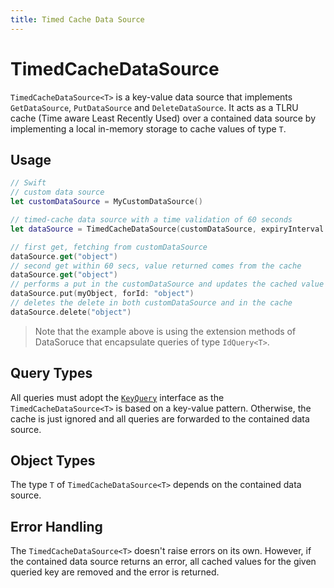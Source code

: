 ```yaml
---
title: Timed Cache Data Source
---
```


# TimedCacheDataSource

`TimedCacheDataSource<T>` is a key-value data source that implements `GetDataSource`, `PutDataSource` and `DeleteDataSource`. It acts as a TLRU cache (Time aware Least Recently Used) over a contained data source by implementing a local in-memory storage to cache values of type `T`.

## Usage

```swift
// Swift
// custom data source
let customDataSource = MyCustomDataSource()

// timed-cache data source with a time validation of 60 seconds
let dataSource = TimedCacheDataSource(customDataSource, expiryInterval: 60)

// first get, fetching from customDataSource
dataSource.get("object") 
// second get within 60 secs, value returned comes from the cache
dataSource.get("object") 
// performs a put in the customDataSource and updates the cached value
dataSource.put(myObject, forId: "object") 
// deletes the delete in both customDataSource and in the cache
dataSource.delete("object")
```

>Note that the example above is using the extension methods of DataSoruce that encapsulate queries of type `IdQuery<T>`.

## Query Types

All queries must adopt the [`KeyQuery`](query.md) interface as the `TimedCacheDataSource<T>` is based on a key-value pattern. Otherwise, the cache is just ignored and all queries are forwarded to the contained data source.

## Object Types

The type `T` of `TimedCacheDataSource<T>` depends on the contained data source.

## Error Handling

The `TimedCacheDataSource<T>` doesn't raise errors on its own. However, if the contained data source returns an error, all cached values for the given queried key are removed and the error is returned.
